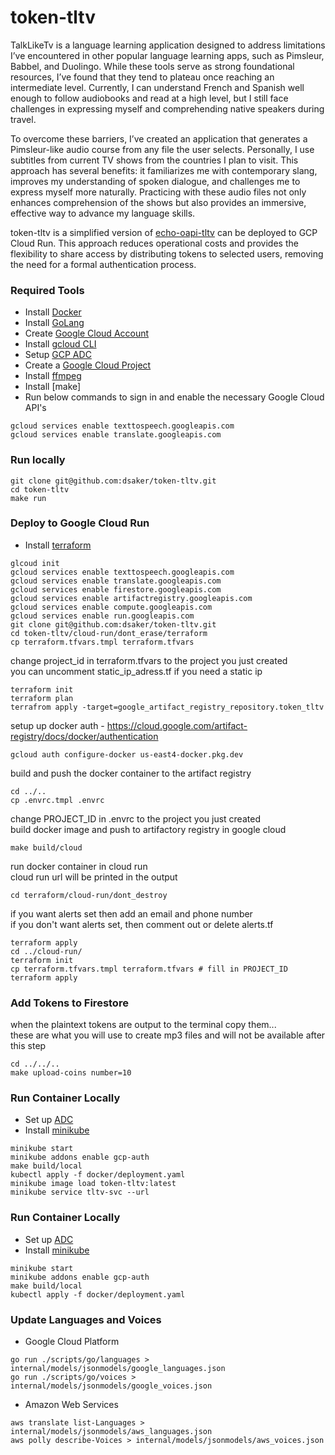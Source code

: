 # token-tltv

TalkLikeTv is a language learning application designed to address limitations I’ve encountered 
in other popular language learning apps, such as Pimsleur, Babbel, and Duolingo. While these 
tools serve as strong foundational resources, I’ve found that they tend to plateau once reaching 
an intermediate level. Currently, I can understand French and Spanish well enough to follow 
audiobooks and read at a high level, but I still face challenges in expressing myself and 
comprehending native speakers during travel.

To overcome these barriers, I’ve created an application that generates a Pimsleur-like audio 
course from any file the user selects. Personally, I use subtitles from current TV shows from 
the countries I plan to visit. This approach has several benefits: it familiarizes me with 
contemporary slang, improves my understanding of spoken dialogue, and challenges me to 
express myself more naturally. Practicing with these audio files not only enhances comprehension 
of the shows but also provides an immersive, effective way to advance my language skills.

token-tltv is a simplified version of [echo-oapi-tltv](https://github.com/dsaker/echo-oapi-tltv) 
can be deployed to GCP Cloud Run. This approach reduces operational costs and provides the flexibility to share access by 
distributing tokens to selected users, removing the need for a formal authentication process.

### Required Tools

- Install [Docker](https://docs.docker.com/engine/install/)
- Install [GoLang](https://go.dev/doc/install)
- Create [Google Cloud Account](https://console.cloud.google.com/getting-started?pli=1)
- Install [gcloud CLI](https://cloud.google.com/sdk/docs/install)
- Setup [GCP ADC](https://cloud.google.com/docs/authentication/external/set-up-adc)
- Create a [Google Cloud Project](https://developers.google.com/workspace/guides/create-project)
- Install [ffmpeg](https://www.ffmpeg.org/download.html)
- Install [make] 
- Run below commands to sign in and enable the necessary Google Cloud API's
```
gcloud services enable texttospeech.googleapis.com
gcloud services enable translate.googleapis.com
```

### Run locally
```
git clone git@github.com:dsaker/token-tltv.git
cd token-tltv
make run
```

### Deploy to Google Cloud Run
- Install [terraform](https://developer.hashicorp.com/terraform/tutorials/aws-get-started/install-cli)
```
glcoud init
gcloud services enable texttospeech.googleapis.com
gcloud services enable translate.googleapis.com
gcloud services enable firestore.googleapis.com 
gcloud services enable artifactregistry.googleapis.com
gcloud services enable compute.googleapis.com
gcloud services enable run.googleapis.com
git clone git@github.com:dsaker/token-tltv.git
cd token-tltv/cloud-run/dont_erase/terraform
cp terraform.tfvars.tmpl terraform.tfvars
```
change project_id in terraform.tfvars to the project you just created<br>
you can uncomment static_ip_adress.tf if you need a static ip

```
terraform init
terraform plan
terrafrom apply -target=google_artifact_registry_repository.token_tltv
```
setup up docker auth - https://cloud.google.com/artifact-registry/docs/docker/authentication
```
gcloud auth configure-docker us-east4-docker.pkg.dev
```
build and push the docker container to the artifact registry
```
cd ../..
cp .envrc.tmpl .envrc
```
change PROJECT_ID in .envrc to the project you just created<br>
build docker image and push to artifactory registry in google cloud
```
make build/cloud
```
run docker container in cloud run<br>
cloud run url will be printed in the output
```
cd terraform/cloud-run/dont_destroy
```
if you want alerts set then add an email and phone number<br>
if you don't want alerts set, then comment out or delete alerts.tf
```
terraform apply
cd ../cloud-run/
terraform init
cp terraform.tfvars.tmpl terraform.tfvars # fill in PROJECT_ID
terraform apply
```

### Add Tokens to Firestore
when the plaintext tokens are output to the terminal copy them...<br>
these are what you will use to create mp3 files and will not be available after this step
```
cd ../../..
make upload-coins number=10
```

### Run Container Locally
- Set up [ADC](https://cloud.google.com/docs/authentication/set-up-adc-containerized-environment)
- Install [minikube](https://minikube.sigs.k8s.io/docs/handbook/addons/gcp-auth/)
```
minikube start
minikube addons enable gcp-auth
make build/local
kubectl apply -f docker/deployment.yaml
minikube image load token-tltv:latest
minikube service tltv-svc --url 
```

### Run Container Locally
- Set up [ADC](https://cloud.google.com/docs/authentication/set-up-adc-containerized-environment)
- Install [minikube](https://minikube.sigs.k8s.io/docs/handbook/addons/gcp-auth/)
```
minikube start
minikube addons enable gcp-auth
make build/local
kubectl apply -f docker/deployment.yaml
```

### Update Languages and Voices
- Google Cloud Platform
```
go run ./scripts/go/languages > internal/models/jsonmodels/google_languages.json
go run ./scripts/go/voices > internal/models/jsonmodels/google_voices.json
```
- Amazon Web Services
```
aws translate list-Languages > internal/models/jsonmodels/aws_languages.json
aws polly describe-Voices > internal/models/jsonmodels/aws_voices.json
```
